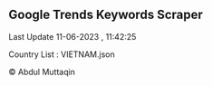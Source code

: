

## Google Trends Keywords Scraper 
 
Last Update 11-06-2023 , 11:42:25

Country List :
VIETNAM.json



© Abdul Muttaqin 
